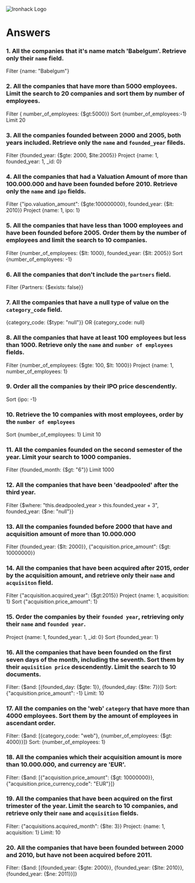 ![Ironhack Logo](https://i.imgur.com/1QgrNNw.png)

# Answers

### 1. All the companies that it's name match 'Babelgum'. Retrieve only their `name` field.

Filter {name: "Babelgum"}

### 2. All the companies that have more than 5000 employees. Limit the search to 20 companies and sort them by **number of employees**.

Filter { number_of_employees: {\$gt:5000}}
Sort {number_of_employees:-1}
Limit 20

### 3. All the companies founded between 2000 and 2005, both years included. Retrieve only the `name` and `founded_year` fileds.

Filter {founded_year: {$gte: 2000, $lte:2005}}
Project {name: 1, founded_year: 1, \_id: 0}

### 4. All the companies that had a Valuation Amount of more than 100.000.000 and have been founded before 2010. Retrieve only the `name` and `ipo` fields.

Filter {"ipo.valuation_amount": {$gte:100000000}, founded_year: {$lt: 2010}}
Project {name: 1, ipo: 1}

### 5. All the companies that have less than 1000 employees and have been founded before 2005. Order them by the number of employees and limit the search to 10 companies.

Filter {number_of_employees: {$lt: 1000}, founded_year: {$lt: 2005}}
Sort {number_of_employees: -1}

### 6. All the companies that don't include the `partners` field.

Filter {Partners: {\$exists: false}}

### 7. All the companies that have a null type of value on the `category_code` field.

{category_code: {\$type: "null"}} OR {category_code: null}

### 8. All the companies that have at least 100 employees but less than 1000. Retrieve only the `name` and `number of employees` fields.

Filter {number_of_employees: {$gte: 100, $lt: 1000}}
Project {name: 1, number_of_employees: 1}

### 9. Order all the companies by their IPO price descendently.

Sort {ipo: -1}

### 10. Retrieve the 10 companies with most employees, order by the `number of employees`

Sort {number_of_employees: 1}
Limit 10

### 11. All the companies founded on the second semester of the year. Limit your search to 1000 companies.

Filter {founded_month: {\$gt: "6"}}
Limit 1000

### 12. All the companies that have been 'deadpooled' after the third year.

Filter {$where: "this.deadpooled_year > this.founded_year + 3", founded_year: {$ne: "null"}}

### 13. All the companies founded before 2000 that have and acquisition amount of more than 10.000.000

Filter {founded_year: {$lt: 2000}}, {"acquisition.price_amount": {$gt: 10000000}}

### 14. All the companies that have been acquired after 2015, order by the acquisition amount, and retrieve only their `name` and `acquisiton` field.

Filter {"acquisition.acquired_year": {\$gt:2015}}
Project {name: 1, acquisition: 1}
Sort {"acquisition.price_amount": 1}

### 15. Order the companies by their `founded year`, retrieving only their `name` and `founded year`.

Project {name: 1, founded_year: 1, \_id: 0}
Sort {founded_year: 1}

### 16. All the companies that have been founded on the first seven days of the month, including the seventh. Sort them by their `aquisition price` descendently. Limit the search to 10 documents.

Filter: {$and: [{founded_day: {$gte: 1}}, {founded_day: {\$lte: 7}}]}
Sort: {"acquisition.price_amount": -1}
Limit: 10

### 17. All the companies on the 'web' `category` that have more than 4000 employees. Sort them by the amount of employees in ascendant order.

Filter: {$and: [{category_code: "web"}, {number_of_employees: {$gt: 4000}}]}
Sort: {number_of_employees: 1}

### 18. All the companies which their acquisition amount is more than 10.000.000, and currency are 'EUR'.

Filter: {$and: [{"acquisition.price_amount": {$gt: 10000000}}, {"acquisition.price_currency_code": "EUR"}]}

### 19. All the companies that have been acquired on the first trimester of the year. Limit the search to 10 companies, and retrieve only their `name` and `acquisition` fields.

Filter: {"acquisitions.acquired_month": {\$lte: 3}}
Project: {name: 1, acquisition: 1}
Limit: 10

### 20. All the companies that have been founded between 2000 and 2010, but have not been acquired before 2011.

Filter: {$and: [{founded_year: {$gte: 2000}}, {founded_year: {$lte: 2010}}, {founded_year: {$ne: 2011}}]}

